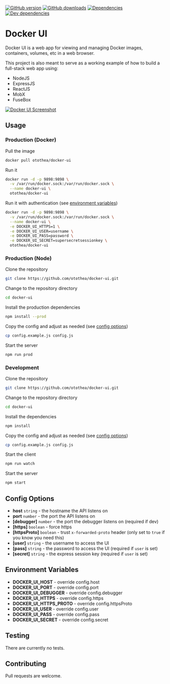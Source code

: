 [![GitHub version](https://badge.fury.io/gh/otothea%2Fdocker-ui.svg)](https://badge.fury.io/gh/otothea%2Fdocker-ui)
[![GitHub downloads](https://img.shields.io/github/downloads/otothea/docker-ui/total.svg)](https://github.com/otothea/docker-ui)
[![Dependencies](https://david-dm.org/otothea/docker-ui.svg)](https://david-dm.org/otothea/docker-ui)
[![Dev dependencies](https://david-dm.org/otothea/docker-ui/dev-status.svg)](https://david-dm.org/otothea/docker-ui?type=dev)

# Docker UI

Docker UI is a web app for viewing and managing Docker images, containers, volumes, etc in a web browser.

This project is also meant to serve as a working example of how to build a full-stack web app using:

- NodeJS
- ExpressJS
- ReactJS
- MobX
- FuseBox

[![Docker UI Screenshot](https://raw.githubusercontent.com/otothea/docker-ui/master/screenshot.png)](https://raw.githubusercontent.com/otothea/docker-ui/master/screenshot.png)

## Usage

### Production (Docker)

Pull the image

```bash
docker pull otothea/docker-ui
```

Run it

```bash
docker run -d -p 9898:9898 \
  -v /var/run/docker.sock:/var/run/docker.sock \
  --name docker-ui \
  otothea/docker-ui
```

Run it with authentication (see [environment variables](#environment-variables))

```bash
docker run -d -p 9898:9898 \
  -v /var/run/docker.sock:/var/run/docker.sock \
  --name docker-ui \
  -e DOCKER_UI_HTTPS=1 \
  -e DOCKER_UI_USER=username \
  -e DOCKER_UI_PASS=password \
  -e DOCKER_UI_SECRET=supersecretsessionkey \
  otothea/docker-ui
```

### Production (Node)

Clone the repository

```bash
git clone https://github.com/otothea/docker-ui.git
```

Change to the repository directory

```bash
cd docker-ui
```

Install the production dependencies

```bash
npm install --prod
```

Copy the config and adjust as needed (see [config options](#config-options))

```bash
cp config.example.js config.js
```

Start the server

```bash
npm run prod
```

### Development

Clone the repository

```bash
git clone https://github.com/otothea/docker-ui.git
```

Change to the repository directory

```bash
cd docker-ui
```

Install the dependencies 

```bash
npm install
```

Copy the config and adjust as needed (see [config options](#config-options))

```bash
cp config.example.js config.js
```

Start the client

```bash
npm run watch
```

Start the server

```bash
npm start
```

## Config Options

- **host** `string` - the hostname the API listens on
- **port** `number` - the port the API listens on
- **[debugger]** `number` - the port the debugger listens on (required if dev)
- **[https]** `boolean` - force https
- **[httpsProto]** `boolean` - trust `x-forwarded-proto` header (only set to `true` if you know you need this)
- **[user]** `string` - the username to access the UI
- **[pass]** `string` - the password to access the UI (required if `user` is set)
- **[secret]** `string` - the express session key (required if `user` is set)

## Environment Variables

- **DOCKER_UI_HOST** - override config.host
- **DOCKER_UI_PORT** - override config.port
- **DOCKER_UI_DEBUGGER** - override config.debugger
- **DOCKER_UI_HTTPS** - override config.https
- **DOCKER_UI_HTTPS_PROTO** - override config.httpsProto
- **DOCKER_UI_USER** - override config.user
- **DOCKER_UI_PASS** - override config.pass
- **DOCKER_UI_SECRET** - override config.secret

## Testing

There are currently no tests.

## Contributing

Pull requests are welcome.
